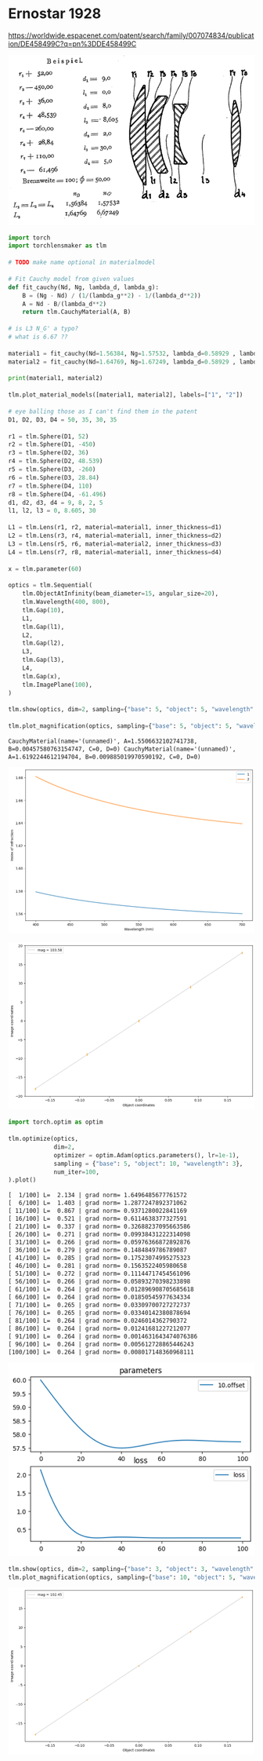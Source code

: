 # Ernostar 1928

https://worldwide.espacenet.com/patent/search/family/007074834/publication/DE458499C?q=pn%3DDE458499C

![Untitled.png](ernostar_1928_files/c1ad26d3-f0b7-4333-a7f4-fcdc233c4f74.png)


```python
import torch
import torchlensmaker as tlm

# TODO make name optional in materialmodel

# Fit Cauchy model from given values
def fit_cauchy(Nd, Ng, lambda_d, lambda_g):
    B = (Ng - Nd) / (1/(lambda_g**2) - 1/(lambda_d**2))
    A = Nd - B/(lambda_d**2)
    return tlm.CauchyMaterial(A, B)

# is L3 N_G' a typo?
# what is 6.67 ??

material1 = fit_cauchy(Nd=1.56384, Ng=1.57532, lambda_d=0.58929 , lambda_g=0.430790)
material2 = fit_cauchy(Nd=1.64769, Ng=1.67249, lambda_d=0.58929 , lambda_g=0.430790)

print(material1, material2)

tlm.plot_material_models([material1, material2], labels=["1", "2"])

# eye balling those as I can't find them in the patent
D1, D2, D3, D4 = 50, 35, 30, 35

r1 = tlm.Sphere(D1, 52)
r2 = tlm.Sphere(D1, -450)
r3 = tlm.Sphere(D2, 36)
r4 = tlm.Sphere(D2, 48.539)
r5 = tlm.Sphere(D3, -260)
r6 = tlm.Sphere(D3, 28.84)
r7 = tlm.Sphere(D4, 110)
r8 = tlm.Sphere(D4, -61.496)
d1, d2, d3, d4 = 9, 8, 2, 5
l1, l2, l3 = 0, 8.605, 30

L1 = tlm.Lens(r1, r2, material=material1, inner_thickness=d1)
L2 = tlm.Lens(r3, r4, material=material1, inner_thickness=d2)
L3 = tlm.Lens(r5, r6, material=material2, inner_thickness=d3)
L4 = tlm.Lens(r7, r8, material=material1, inner_thickness=d4)

x = tlm.parameter(60)

optics = tlm.Sequential(
    tlm.ObjectAtInfinity(beam_diameter=15, angular_size=20),
    tlm.Wavelength(400, 800),
    tlm.Gap(10),
    L1,
    tlm.Gap(l1),
    L2,
    tlm.Gap(l2),
    L3,
    tlm.Gap(l3),
    L4,
    tlm.Gap(x),
    tlm.ImagePlane(100),
)

tlm.show(optics, dim=2, sampling={"base": 5, "object": 5, "wavelength": 5})

tlm.plot_magnification(optics, sampling={"base": 5, "object": 5, "wavelength": 3})
```

    CauchyMaterial(name='(unnamed)', A=1.5506632102741738, B=0.00457580763154747, C=0, D=0) CauchyMaterial(name='(unnamed)', A=1.6192244612194704, B=0.009885019970590192, C=0, D=0)



<TLMViewer src="./ernostar_1928_tlmviewer/ernostar_1928_0.json?url" />



    
![png](ernostar_1928_files/ernostar_1928_2_2.png)
    



    
![png](ernostar_1928_files/ernostar_1928_2_3.png)
    



```python
import torch.optim as optim

tlm.optimize(optics,
             dim=2,
             optimizer = optim.Adam(optics.parameters(), lr=1e-1),
             sampling = {"base": 5, "object": 10, "wavelength": 3},
             num_iter=100,
).plot()
```

    [  1/100] L=  2.134 | grad norm= 1.6496485677761572
    [  6/100] L=  1.403 | grad norm= 1.2877247892371062
    [ 11/100] L=  0.867 | grad norm= 0.9371280022841169
    [ 16/100] L=  0.521 | grad norm= 0.6114638377327591
    [ 21/100] L=  0.337 | grad norm= 0.32688237095663586
    [ 26/100] L=  0.271 | grad norm= 0.09938431222314098
    [ 31/100] L=  0.266 | grad norm= 0.05976366872892876
    [ 36/100] L=  0.279 | grad norm= 0.1484849786789087
    [ 41/100] L=  0.285 | grad norm= 0.17523074995275323
    [ 46/100] L=  0.281 | grad norm= 0.1563522405980658
    [ 51/100] L=  0.272 | grad norm= 0.11144717454561096
    [ 56/100] L=  0.266 | grad norm= 0.05893270398233898
    [ 61/100] L=  0.264 | grad norm= 0.012896908705685618
    [ 66/100] L=  0.264 | grad norm= 0.01850545977634334
    [ 71/100] L=  0.265 | grad norm= 0.03309700727272737
    [ 76/100] L=  0.265 | grad norm= 0.03340142380878694
    [ 81/100] L=  0.264 | grad norm= 0.0246014362790372
    [ 86/100] L=  0.264 | grad norm= 0.01241681227212077
    [ 91/100] L=  0.264 | grad norm= 0.0014631643474076386
    [ 96/100] L=  0.264 | grad norm= 0.005612728865446243
    [100/100] L=  0.264 | grad norm= 0.008017148360968111



    
![png](ernostar_1928_files/ernostar_1928_3_1.png)
    



```python
tlm.show(optics, dim=2, sampling={"base": 3, "object": 3, "wavelength": 10})
tlm.plot_magnification(optics, sampling={"base": 10, "object": 5, "wavelength": 3})
```


<TLMViewer src="./ernostar_1928_tlmviewer/ernostar_1928_1.json?url" />



    
![png](ernostar_1928_files/ernostar_1928_4_1.png)
    


